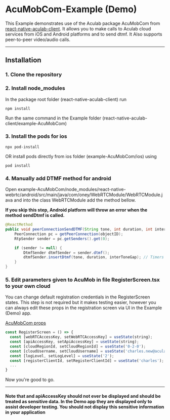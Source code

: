 # AcuMobCom-Example (Demo)

This Example demonstrates use of the Aculab package AcuMobCom from [react-native-aculab-client](https://www.npmjs.com/package/react-native-aculab-client). It allows you to make calls to Aculab cloud services from iOS and Android platforms and to send dtmf. It Also supports peer-to-peer video/audio calls.

---

## Installation

### 1. Clone the repository

### 2. Install node_modules

In the package root folder (react-native-aculab-client) run

``` node
npm install
```

Run the same command in the Example folder (react-native-aculab-client/example-AcuMobCom)

### 3. Install the pods for ios

``` node
npx pod-install
```

OR install pods directly from ios folder (example-AcuMobCom/ios) using

``` node
pod install
```

### 4. Manually add DTMF method for android

Open example-AcuMobCom/node_modules/react-native-webrtc/android/src/main/java/com/oney/WebRTCModule/WebRTCModule.java and into the class WebRTCModule add the method bellow.

**If you skip this step, Android platform will throw an error when the method sendDtmf is called.**

``` java
@ReactMethod
public void peerConnectionSendDTMF(String tone, int duration, int interToneGap, int objectID) {
    PeerConnection pc = getPeerConnection(objectID);
    RtpSender sender = pc.getSenders().get(0);

    if (sender != null) {
        DtmfSender dtmfSender = sender.dtmf();
        dtmfSender.insertDtmf(tone, duration, interToneGap); // Timers are in ms
    }
}
```

### 5. Edit parameters given to AcuMob in file RegisterScreen.tsx to your own cloud

You can change default registration credentials in the RegisterScreen states.
This step is not required but it makes testing easier, however you can always edit these props in the registration screen via UI in the Example (Demo) app.

[AcuMobCom props](https://github.com/aculab-com/react-native-aculab-client/blob/cf2c0f62ac12c4330e4f4d24883bcb31152a64c5/example-AcuMobCom/src/RegisterScreen.tsx#L14)

```typescript
const RegisterScreen = () => {
  const [webRTCAccessKey, setWebRTCAccessKey] = useState(string);
  const [apiAccessKey, setApiAccessKey] = useState(string);
  const [cloudRegionId, setCloudRegionId] = useState('0-2-0');
  const [cloudUsername, setCloudUsername] = useState('charles.new@aculab.com');
  const [logLevel, setLogLevel] = useState('2');
  const [registerClientId, setRegisterClientId] = useState('charles');
  ...
}
```

Now you're good to go.

---

#### Note that and apiAccessKey should not ever be displayed and should be treated as sensitive data. In the Demo app they are displayed only to assist developer testing. You should not display this sensitive information in your application
